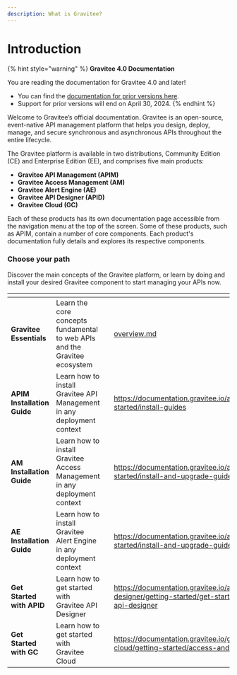 ```yaml
---
description: What is Gravitee?
---
```


# Introduction

{% hint style="warning" %}
**Gravitee 4.0 Documentation**

You are reading the documentation for Gravitee 4.0 and later!

* You can find the [documentation for prior versions here](https://docs.gravitee.io/).
* Support for prior versions will end on April 30, 2024.
{% endhint %}

Welcome to Gravitee’s official documentation. Gravitee is an open-source, event-native API management platform that helps you design, deploy, manage, and secure synchronous and asynchronous APIs throughout the entire lifecycle.

The Gravitee platform is available in two distributions, Community Edition (CE) and Enterprise Edition (EE), and comprises five main products:

* **Gravitee API Management (APIM)**
* **Gravitee Access Management (AM)**
* **Gravitee Alert Engine (AE)**
* **Gravitee API Designer (APID)**
* **Gravitee Cloud (GC)**

Each of these products has its own documentation page accessible from the navigation menu at the top of the screen. Some of these products, such as APIM, contain a number of core components. Each product's documentation fully details and explores its respective components.

### Choose your path

Discover the main concepts of the Gravitee platform, or learn by doing and install your desired Gravitee component to start managing your APIs now.

<table data-view="cards"><thead><tr><th></th><th></th><th></th><th data-hidden data-card-target data-type="content-ref"></th></tr></thead><tbody><tr><td><strong>Gravitee Essentials</strong></td><td>Learn the core concepts fundamental to web APIs and the Gravitee ecosystem</td><td></td><td><a href="gravitee-essentials/overview.md">overview.md</a></td></tr><tr><td><strong>APIM Installation Guide</strong></td><td>Learn how to install Gravitee API Management in any deployment context</td><td></td><td><a href="https://documentation.gravitee.io/apim/getting-started/install-guides">https://documentation.gravitee.io/apim/getting-started/install-guides</a></td></tr><tr><td><strong>AM Installation Guide</strong></td><td>Learn how to install Gravitee Access Management in any deployment context</td><td></td><td><a href="https://documentation.gravitee.io/am/getting-started/install-and-upgrade-guides">https://documentation.gravitee.io/am/getting-started/install-and-upgrade-guides</a></td></tr><tr><td><strong>AE Installation Guide</strong></td><td>Learn how to install Gravitee Alert Engine in any deployment context</td><td></td><td><a href="https://documentation.gravitee.io/ae/getting-started/install-and-upgrade-guides">https://documentation.gravitee.io/ae/getting-started/install-and-upgrade-guides</a></td></tr><tr><td><strong>Get Started with APID</strong></td><td>Learn how to get started with Gravitee API Designer </td><td></td><td><a href="https://documentation.gravitee.io/api-designer/getting-started/get-started-with-api-designer">https://documentation.gravitee.io/api-designer/getting-started/get-started-with-api-designer</a></td></tr><tr><td><strong>Get Started with GC</strong></td><td>Learn how to get started with Gravitee Cloud</td><td></td><td><a href="https://documentation.gravitee.io/gravitee-cloud/getting-started/access-and-set-up">https://documentation.gravitee.io/gravitee-cloud/getting-started/access-and-set-up</a></td></tr></tbody></table>
